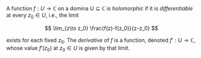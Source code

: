 A function $f: U \to \mathbb{C}$ on a domina $U \subseteq \mathbb C$ 
is *holomorphic* if it is *differentiable* at every $z_0 \in U$, i.e.,
the limit 

$$
\lim_{z\to z_0} \frac{f(z)-f(z_0)}{z-z_0}
$$

exists for each fixed $z_0$. The *derivative* of $f$ is a function, 
denoted $f': U \to \mathbb{C}$, whose value $f'(z_0)$ at $z_0 \in U$ 
is given by that limit.
